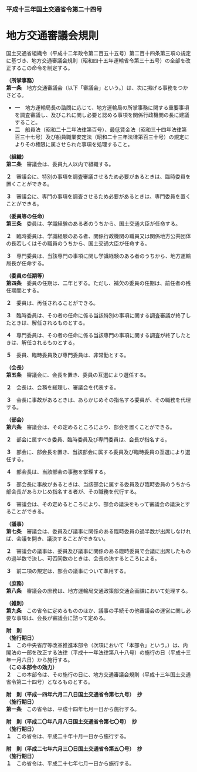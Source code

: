 ### 平成十三年国土交通省令第二十四号  
# 地方交通審議会規則  
国土交通省組織令（平成十二年政令第二百五十五号）第二百十四条第三項の規定に基づき、地方交通審議会規則（昭和四十五年運輸省令第三十五号）の全部を改正するこの命令を制定する。  
  
  
**（所掌事務）**  
**第一条**　地方交通審議会（以下「審議会」という。）は、次に掲げる事務をつかさどる。  
* **一**　地方運輸局長の諮問に応じて、地方運輸局の所掌事務に関する重要事項を調査審議し、及びこれに関し必要と認める事項を関係行政機関の長に建議すること。  
* **二**　船員法（昭和二十二年法律第百号）、最低賃金法（昭和三十四年法律第百三十七号）及び船員職業安定法（昭和二十三年法律第百三十号）の規定によりその権限に属させられた事項を処理すること。  
  
**（組織）**  
**第二条**　審議会は、委員九人以内で組織する。  
  
**２**　審議会に、特別の事項を調査審議させるため必要があるときは、臨時委員を置くことができる。  
  
**３**　審議会に、専門の事項を調査させるため必要があるときは、専門委員を置くことができる。  
  
**（委員等の任命）**  
**第三条**　委員は、学識経験のある者のうちから、国土交通大臣が任命する。  
  
**２**　臨時委員は、学識経験のある者、関係行政機関の職員又は関係地方公共団体の長若しくはその職員のうちから、国土交通大臣が任命する。  
  
**３**　専門委員は、当該専門の事項に関し学識経験のある者のうちから、地方運輸局長が任命する。  
  
**（委員の任期等）**  
**第四条**　委員の任期は、二年とする。ただし、補欠の委員の任期は、前任者の残任期間とする。  
  
**２**　委員は、再任されることができる。  
  
**３**　臨時委員は、その者の任命に係る当該特別の事項に関する調査審議が終了したときは、解任されるものとする。  
  
**４**　専門委員は、その者の任命に係る当該専門の事項に関する調査が終了したときは、解任されるものとする。  
  
**５**　委員、臨時委員及び専門委員は、非常勤とする。  
  
**（会長）**  
**第五条**　審議会に、会長を置き、委員の互選により選任する。  
  
**２**　会長は、会務を総理し、審議会を代表する。  
  
**３**　会長に事故があるときは、あらかじめその指名する委員が、その職務を代理する。  
  
**（部会）**  
**第六条**　審議会は、その定めるところにより、部会を置くことができる。  
  
**２**　部会に属すべき委員、臨時委員及び専門委員は、会長が指名する。  
  
**３**　部会に、部会長を置き、当該部会に属する委員及び臨時委員の互選により選任する。  
  
**４**　部会長は、当該部会の事務を掌理する。  
  
**５**　部会長に事故があるときは、当該部会に属する委員及び臨時委員のうちから部会長があらかじめ指名する者が、その職務を代行する。  
  
**６**　審議会は、その定めるところにより、部会の議決をもって審議会の議決とすることができる。  
  
**（議事）**  
**第七条**　審議会は、委員及び議事に関係のある臨時委員の過半数が出席しなければ、会議を開き、議決することができない。  
  
**２**　審議会の議事は、委員及び議事に関係のある臨時委員で会議に出席したものの過半数で決し、可否同数のときは、会長の決するところによる。  
  
**３**　前二項の規定は、部会の議事について準用する。  
  
**（庶務）**  
**第八条**　審議会の庶務は、地方運輸局交通政策部交通企画課において処理する。  
  
**（雑則）**  
**第九条**　この省令に定めるもののほか、議事の手続その他審議会の運営に関し必要な事項は、会長が審議会に諮って定める。  
  
**附　則**  
**（施行期日）**  
**１**　この中央省庁等改革推進本部令（次項において「本部令」という。）は、内閣法の一部を改正する法律（平成十一年法律第八十八号）の施行の日（平成十三年一月六日）から施行する。  
**（この本部令の効力）**  
**２**　この本部令は、その施行の日に、地方交通審議会規則（平成十三年国土交通省令第二十四号）となるものとする。  
  
**附　則（平成一四年六月二八日国土交通省令第七九号）　抄**  
**（施行期日）**  
**第一条**　この省令は、平成十四年七月一日から施行する。  
  
**附　則（平成二〇年八月八日国土交通省令第七〇号）　抄**  
**（施行期日）**  
**１**　この省令は、平成二十年十月一日から施行する。  
  
**附　則（平成二七年六月三〇日国土交通省令第五〇号）　抄**  
**（施行期日）**  
**１**　この省令は、平成二十七年七月一日から施行する。  
  
